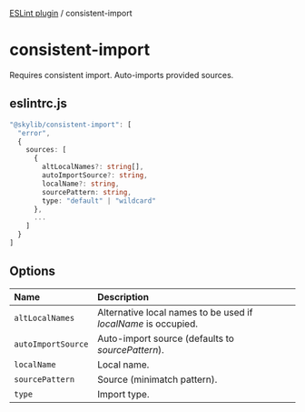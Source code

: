 [ESLint plugin](index.md) / consistent-import

# consistent-import

Requires consistent import. Auto-imports provided sources.

## eslintrc.js

```ts
"@skylib/consistent-import": [
  "error",
  {
    sources: [
      {
        altLocalNames?: string[],
        autoImportSource?: string,
        localName?: string,
        sourcePattern: string,
        type: "default" | "wildcard"
      },
      ...
    ]
  }
]
```

## Options

| Name | Description |
| :------ | :------ |
| `altLocalNames` | Alternative local names to be used if _localName_ is occupied. |
| `autoImportSource` | Auto-import source (defaults to _sourcePattern_). |
| `localName` | Local name. |
| `sourcePattern` | Source (minimatch pattern). |
| `type` | Import type. |
